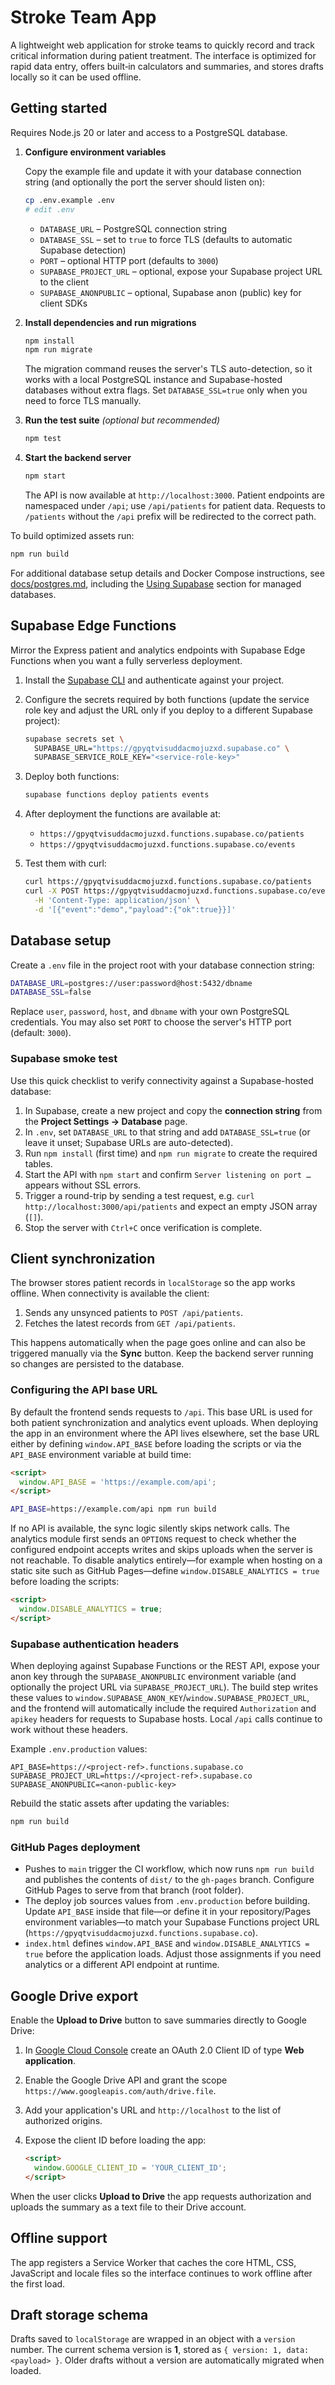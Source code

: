 # Stroke Team App

A lightweight web application for stroke teams to quickly record and
track critical information during patient treatment. The interface is
optimized for rapid data entry, offers built‑in calculators and summaries,
and stores drafts locally so it can be used offline.

## Getting started

Requires Node.js 20 or later and access to a PostgreSQL database.

1. **Configure environment variables**

   Copy the example file and update it with your database connection string (and optionally the port the server should listen on):

   ```sh
   cp .env.example .env
   # edit .env
   ```

   - `DATABASE_URL` – PostgreSQL connection string
   - `DATABASE_SSL` – set to `true` to force TLS (defaults to automatic Supabase detection)
   - `PORT` – optional HTTP port (defaults to `3000`)
   - `SUPABASE_PROJECT_URL` – optional, expose your Supabase project URL to the client
   - `SUPABASE_ANONPUBLIC` – optional, Supabase anon (public) key for client SDKs

2. **Install dependencies and run migrations**

   ```sh
   npm install
   npm run migrate
   ```

   The migration command reuses the server's TLS auto-detection, so it works
   with a local PostgreSQL instance and Supabase-hosted databases without extra
   flags. Set `DATABASE_SSL=true` only when you need to force TLS manually.

3. **Run the test suite** _(optional but recommended)_

   ```sh
   npm test
   ```

4. **Start the backend server**

   ```sh
   npm start
   ```

   The API is now available at `http://localhost:3000`.
   Patient endpoints are namespaced under `/api`; use `/api/patients` for
   patient data. Requests to `/patients` without the `/api` prefix will be
   redirected to the correct path.

To build optimized assets run:

```sh
npm run build
```

For additional database setup details and Docker Compose instructions, see [docs/postgres.md](docs/postgres.md), including the [Using Supabase](docs/postgres.md#using-supabase) section for managed databases.

## Supabase Edge Functions

Mirror the Express patient and analytics endpoints with Supabase Edge Functions when you want a fully serverless deployment.

1. Install the [Supabase CLI](https://supabase.com/docs/guides/cli) and authenticate against your project.
2. Configure the secrets required by both functions (update the service role key and adjust the URL only if you deploy to a different Supabase project):

   ```sh
   supabase secrets set \
     SUPABASE_URL="https://gpyqtvisuddacmojuzxd.supabase.co" \
     SUPABASE_SERVICE_ROLE_KEY="<service-role-key>"
   ```

3. Deploy both functions:

   ```sh
   supabase functions deploy patients events
   ```

4. After deployment the functions are available at:

   - `https://gpyqtvisuddacmojuzxd.functions.supabase.co/patients`
   - `https://gpyqtvisuddacmojuzxd.functions.supabase.co/events`

5. Test them with curl:

   ```sh
   curl https://gpyqtvisuddacmojuzxd.functions.supabase.co/patients
   curl -X POST https://gpyqtvisuddacmojuzxd.functions.supabase.co/events \
     -H 'Content-Type: application/json' \
     -d '[{"event":"demo","payload":{"ok":true}}]'
   ```

## Database setup

Create a `.env` file in the project root with your database connection string:

```sh
DATABASE_URL=postgres://user:password@host:5432/dbname
DATABASE_SSL=false
```

Replace `user`, `password`, `host`, and `dbname` with your own PostgreSQL credentials.
You may also set `PORT` to choose the server's HTTP port (default: `3000`).

### Supabase smoke test

Use this quick checklist to verify connectivity against a Supabase-hosted database:

1. In Supabase, create a new project and copy the **connection string** from the **Project Settings → Database** page.
2. In `.env`, set `DATABASE_URL` to that string and add `DATABASE_SSL=true` (or leave it unset; Supabase URLs are auto-detected).
3. Run `npm install` (first time) and `npm run migrate` to create the required tables.
4. Start the API with `npm start` and confirm `Server listening on port …` appears without SSL errors.
5. Trigger a round-trip by sending a test request, e.g. `curl http://localhost:3000/api/patients` and expect an empty JSON array (`[]`).
6. Stop the server with `Ctrl+C` once verification is complete.

## Client synchronization

The browser stores patient records in `localStorage` so the app works offline.
When connectivity is available the client:

1. Sends any unsynced patients to `POST /api/patients`.
2. Fetches the latest records from `GET /api/patients`.

This happens automatically when the page goes online and can also be triggered
manually via the **Sync** button. Keep the backend server running so changes
are persisted to the database.

### Configuring the API base URL

By default the frontend sends requests to `/api`. This base URL is used for
both patient synchronization and analytics event uploads. When deploying the
app in an environment where the API lives elsewhere, set the base URL either by
defining `window.API_BASE` before loading the scripts or via the `API_BASE`
environment variable at build time:

```html
<script>
  window.API_BASE = 'https://example.com/api';
</script>
```

```sh
API_BASE=https://example.com/api npm run build
```

If no API is available, the sync logic silently skips network calls. The
analytics module first sends an `OPTIONS` request to check whether the
configured endpoint accepts writes and skips uploads when the server is not
reachable. To disable analytics entirely—for example when hosting on a static
site such as GitHub Pages—define `window.DISABLE_ANALYTICS = true` before
loading the scripts:

```html
<script>
  window.DISABLE_ANALYTICS = true;
</script>
```

### Supabase authentication headers

When deploying against Supabase Functions or the REST API, expose your anon
key through the `SUPABASE_ANONPUBLIC` environment variable (and optionally the
project URL via `SUPABASE_PROJECT_URL`). The build step writes these values to
`window.SUPABASE_ANON_KEY`/`window.SUPABASE_PROJECT_URL`, and the frontend will
automatically include the required `Authorization` and `apikey` headers for
requests to Supabase hosts. Local `/api` calls continue to work without these
headers.

Example `.env.production` values:

```env
API_BASE=https://<project-ref>.functions.supabase.co
SUPABASE_PROJECT_URL=https://<project-ref>.supabase.co
SUPABASE_ANONPUBLIC=<anon-public-key>
```

Rebuild the static assets after updating the variables:

```sh
npm run build
```

### GitHub Pages deployment

- Pushes to `main` trigger the CI workflow, which now runs `npm run build` and
  publishes the contents of `dist/` to the `gh-pages` branch. Configure GitHub
  Pages to serve from that branch (root folder).
- The deploy job sources values from `.env.production` before building. Update
  `API_BASE` inside that file—or define it in your repository/Pages environment
  variables—to match your Supabase Functions project URL
  (`https://gpyqtvisuddacmojuzxd.functions.supabase.co`).
- `index.html` defines `window.API_BASE` and `window.DISABLE_ANALYTICS = true`
  before the application loads. Adjust those assignments if you need analytics
  or a different API endpoint at runtime.

## Google Drive export

Enable the **Upload to Drive** button to save summaries directly to Google Drive:

1. In [Google Cloud Console](https://console.cloud.google.com/) create an OAuth 2.0
   Client ID of type **Web application**.
2. Enable the Google Drive API and grant the scope
   `https://www.googleapis.com/auth/drive.file`.
3. Add your application's URL and `http://localhost` to the list of authorized
   origins.
4. Expose the client ID before loading the app:

   ```html
   <script>
     window.GOOGLE_CLIENT_ID = 'YOUR_CLIENT_ID';
   </script>
   ```

When the user clicks **Upload to Drive** the app requests authorization and
uploads the summary as a text file to their Drive account.

## Offline support

The app registers a Service Worker that caches the core HTML, CSS, JavaScript
and locale files so the interface continues to work offline after the first
load.

## Draft storage schema

Drafts saved to `localStorage` are wrapped in an object with a `version`
number. The current schema version is **1**, stored as
`{ version: 1, data: <payload> }`. Older drafts without a version are
automatically migrated when loaded.
